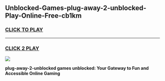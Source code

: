 
## Unblocked-Games-plug-away-2-unblocked-Play-Online-Free-cb1km
<h3>
<a href="https://premium76.site?title=plug-away-2-unblocked&ref=26A">CLICK TO PLAY</a></h3>
<hr>

<h3>
<a href="https://premium76.site?title=plug-away-2-unblocked&ref=26A">CLICK 2 PLAY</a>
  
</h3>

<a href="https://premium76.site?title=plug-away-2-unblocked&ref=26A"><img src="https://clearcache.store/games.png"></a>


**plug-away-2-unblocked games unblocked: Your Gateway to Fun and Accessible Online Gaming**
